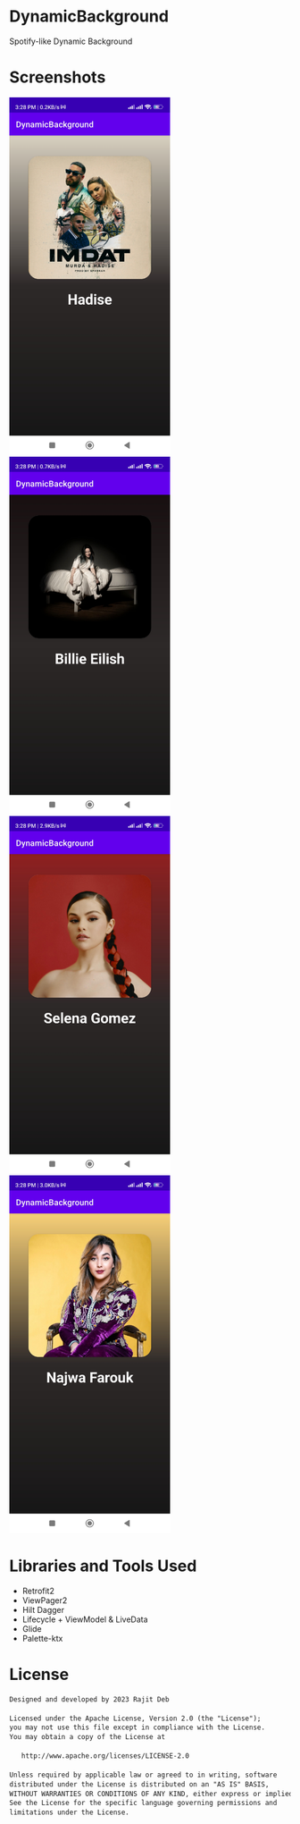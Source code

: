 # DynamicBackground
Spotify-like Dynamic Background

# Screenshots
<p>
<img src="https://github.com/rajitdeb/DynamicBackground/blob/master/screenshot/demo2.jpg?raw=true" height=640/>
<img src="https://github.com/rajitdeb/DynamicBackground/blob/master/screenshot/demo3.jpg?raw=true" height=640/>
<img src="https://github.com/rajitdeb/DynamicBackground/blob/master/screenshot/demo4.jpg?raw=true" height=640/>
<img src="https://github.com/rajitdeb/DynamicBackground/blob/master/screenshot/demo5.jpg?raw=true" height=640/>
</p>

# Libraries and Tools Used
- Retrofit2
- ViewPager2
- Hilt Dagger
- Lifecycle + ViewModel & LiveData
- Glide
- Palette-ktx

# License
```xml
Designed and developed by 2023 Rajit Deb

Licensed under the Apache License, Version 2.0 (the "License");
you may not use this file except in compliance with the License.
You may obtain a copy of the License at

   http://www.apache.org/licenses/LICENSE-2.0

Unless required by applicable law or agreed to in writing, software
distributed under the License is distributed on an "AS IS" BASIS,
WITHOUT WARRANTIES OR CONDITIONS OF ANY KIND, either express or implied.
See the License for the specific language governing permissions and
limitations under the License.
```




